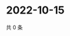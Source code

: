 # 2022-10-15

共 0 条

<!-- BEGIN WEIBO -->
<!-- 最后更新时间 Sat Oct 15 2022 07:21:54 GMT+0800 (China Standard Time) -->

<!-- END WEIBO -->
